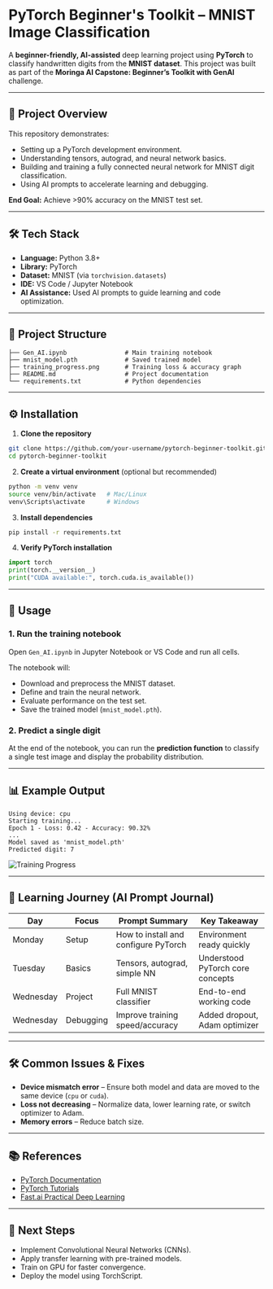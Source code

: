 
# PyTorch Beginner's Toolkit – MNIST Image Classification

A **beginner-friendly, AI-assisted** deep learning project using **PyTorch** to classify handwritten digits from the **MNIST dataset**.
This project was built as part of the **Moringa AI Capstone: Beginner’s Toolkit with GenAI** challenge.

---

## 📌 Project Overview

This repository demonstrates:

* Setting up a PyTorch development environment.
* Understanding tensors, autograd, and neural network basics.
* Building and training a fully connected neural network for MNIST digit classification.
* Using AI prompts to accelerate learning and debugging.

**End Goal:** Achieve >90% accuracy on the MNIST test set.

---

## 🛠 Tech Stack

* **Language:** Python 3.8+
* **Library:** PyTorch
* **Dataset:** MNIST (via `torchvision.datasets`)
* **IDE:** VS Code / Jupyter Notebook
* **AI Assistance:** Used AI prompts to guide learning and code optimization.

---

## 📂 Project Structure

```
├── Gen_AI.ipynb                # Main training notebook
├── mnist_model.pth             # Saved trained model
├── training_progress.png       # Training loss & accuracy graph
├── README.md                   # Project documentation
└── requirements.txt            # Python dependencies
```

---

## ⚙️ Installation

1. **Clone the repository**

```bash
git clone https://github.com/your-username/pytorch-beginner-toolkit.git
cd pytorch-beginner-toolkit
```

2. **Create a virtual environment** (optional but recommended)

```bash
python -m venv venv
source venv/bin/activate   # Mac/Linux
venv\Scripts\activate      # Windows
```

3. **Install dependencies**

```bash
pip install -r requirements.txt
```

4. **Verify PyTorch installation**

```python
import torch
print(torch.__version__)
print("CUDA available:", torch.cuda.is_available())
```

---

## 🚀 Usage

### 1. Run the training notebook

Open `Gen_AI.ipynb` in Jupyter Notebook or VS Code and run all cells.

The notebook will:

* Download and preprocess the MNIST dataset.
* Define and train the neural network.
* Evaluate performance on the test set.
* Save the trained model (`mnist_model.pth`).

### 2. Predict a single digit

At the end of the notebook, you can run the **prediction function** to classify a single test image and display the probability distribution.

---

## 📊 Example Output

```
Using device: cpu
Starting training...
Epoch 1 - Loss: 0.42 - Accuracy: 90.32%
...
Model saved as 'mnist_model.pth'
Predicted digit: 7
```

![Training Progress](training_progress.png)

---

## 🧠 Learning Journey (AI Prompt Journal)

| Day       | Focus     | Prompt Summary                       | Key Takeaway                     |
| --------- | --------- | ------------------------------------ | -------------------------------- |
| Monday    | Setup     | How to install and configure PyTorch | Environment ready quickly        |
| Tuesday   | Basics    | Tensors, autograd, simple NN         | Understood PyTorch core concepts |
| Wednesday | Project   | Full MNIST classifier                | End-to-end working code          |
| Wednesday | Debugging | Improve training speed/accuracy      | Added dropout, Adam optimizer    |

---

## 🛠 Common Issues & Fixes

* **Device mismatch error** – Ensure both model and data are moved to the same device (`cpu` or `cuda`).
* **Loss not decreasing** – Normalize data, lower learning rate, or switch optimizer to Adam.
* **Memory errors** – Reduce batch size.

---

## 📚 References

* [PyTorch Documentation](https://pytorch.org/docs/stable/index.html)
* [PyTorch Tutorials](https://pytorch.org/tutorials/)
* [Fast.ai Practical Deep Learning](https://course.fast.ai/)

---

## 📌 Next Steps

* Implement Convolutional Neural Networks (CNNs).
* Apply transfer learning with pre-trained models.
* Train on GPU for faster convergence.
* Deploy the model using TorchScript.

